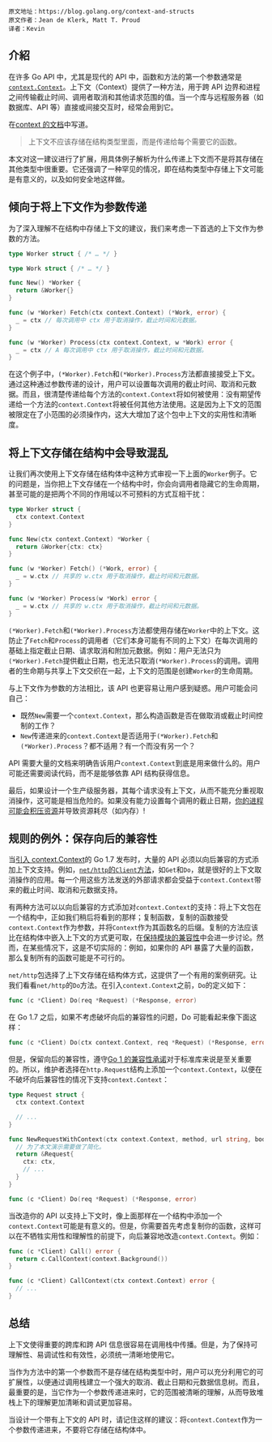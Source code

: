 ```plain
原文地址：https://blog.golang.org/context-and-structs
原文作者：Jean de Klerk, Matt T. Proud
译者：Kevin
```


## 介紹

在许多 Go API 中，尤其是现代的 API 中，函数和方法的第一个参数通常是[`context.Context`](https://golang.org/pkg/context/)。上下文（Context）提供了一种方法，用于跨 API 边界和进程之间传输截止时间、调用者取消和其他请求范围的值。当一个库与远程服务器（如数据库、API 等）直接或间接交互时，经常会用到它。

在[context 的文档](https://golang.org/pkg/context/)中写道。

  >上下文不应该存储在结构类型里面，而是传递给每个需要它的函数。

本文对这一建议进行了扩展，用具体例子解析为什么传递上下文而不是将其存储在其他类型中很重要。它还强调了一种罕见的情况，即在结构类型中存储上下文可能是有意义的，以及如何安全地这样做。

## 倾向于将上下文作为参数传递

为了深入理解不在结构中存储上下文的建议，我们来考虑一下首选的上下文作为参数的方法。

```go
type Worker struct { /* … */ }

type Work struct { /* … */ }

func New() *Worker {
  return &Worker{}
}

func (w *Worker) Fetch(ctx context.Context) (*Work, error) {
  _ = ctx // 每次调用中 ctx 用于取消操作，截止时间和元数据。
}

func (w *Worker) Process(ctx context.Context, w *Work) error {
  _ = ctx // A 每次调用中 ctx 用于取消操作，截止时间和元数据。
}
```

在这个例子中，`(*Worker).Fetch`和`(*Worker).Process`方法都直接接受上下文。通过这种通过参数传递的设计，用户可以设置每次调用的截止时间、取消和元数据。而且，很清楚传递给每个方法的`context.Context`将如何被使用：没有期望传递给一个方法的`context.Context`将被任何其他方法使用。这是因为上下文的范围被限定在了小范围的必须操作内，这大大增加了这个包中上下文的实用性和清晰度。

## 将上下文存储在结构中会导致混乱

让我们再次使用上下文存储在结构体中这种方式审视一下上面的`Worker`例子。它的问题是，当你把上下文存储在一个结构中时，你会向调用者隐藏它的生命周期，甚至可能的是把两个不同的作用域以不可预料的方式互相干扰：

```go
type Worker struct {
  ctx context.Context
}

func New(ctx context.Context) *Worker {
  return &Worker{ctx: ctx}
}

func (w *Worker) Fetch() (*Work, error) {
  _ = w.ctx // 共享的 w.ctx 用于取消操作，截止时间和元数据。
}

func (w *Worker) Process(w *Work) error {
  _ = w.ctx // 共享的 w.ctx 用于取消操作，截止时间和元数据。
}
```

`(*Worker).Fetch`和`(*Worker).Process`方法都使用存储在`Worker`中的上下文。这防止了`Fetch`和`Process`的调用者（它们本身可能有不同的上下文）在每次调用的基础上指定截止日期、请求取消和附加元数据。例如：用户无法只为`(*Worker).Fetch`提供截止日期，也无法只取消`(*Worker).Process`的调用。调用者的生命期与共享上下文交织在一起，上下文的范围是创建`Worker`的生命周期。

与上下文作为参数的方法相比，该 API 也更容易让用户感到疑惑。用户可能会问自己：

* 既然`New`需要一个`context.Context`，那么构造函数是否在做取消或截止时间控制的工作？
* `New`传递进来的`context.Context`是否适用于`(*Worker).Fetch`和`(*Worker).Process`？都不适用？有一个而没有另一个？

API 需要大量的文档来明确告诉用户`context.Context`到底是用来做什么的。用户可能还需要阅读代码，而不是能够依靠 API 结构获得信息。

最后，如果设计一个生产级服务器，其每个请求没有上下文，从而不能充分重视取消操作，这可能是相当危险的。如果没有能力设置每个调用的截止日期，[你的进程可能会积压资源](https://sre.google/sre-book/handling-overload/)并导致资源耗尽（如内存）!

## 规则的例外：保存向后的兼容性

当[引入 context.Context](https://golang.org/doc/go1.7)的 Go 1.7 发布时，大量的 API 必须以向后兼容的方式添加上下文支持。例如，[`net/http`的`Client`方法](https://golang.org/pkg/net/http/)，如`Get`和`Do`，就是很好的上下文取消操作的应用。每一个用这些方法发送的外部请求都会受益于`context.Context`带来的截止时间、取消和元数据支持。

有两种方法可以以向后兼容的方式添加对`context.Context`的支持：将上下文包在一个结构中，正如我们稍后将看到的那样；复制函数，复制的函数接受`context.Context`作为参数，并将`Context`作为其函数名的后缀。复制的方法应该比在结构体中嵌入上下文的方式更可取，在[保持模块的兼容性](https://blog.golang.org/module-compatibility)中会进一步讨论。然而，在某些情况下，这是不切实际的：例如，如果你的 API 暴露了大量的函数，那么复制所有的函数可能是不可行的。

`net/http`包选择了上下文存储在结构体方式，这提供了一个有用的案例研究。让我们看看`net/http`的`Do`方法。在引入`context.Context`之前，`Do`的定义如下：

```go
func (c *Client) Do(req *Request) (*Response, error)
```

在 Go 1.7 之后，如果不考虑破坏向后的兼容性的问题，Do 可能看起来像下面这样：

```go
func (c *Client) Do(ctx context.Context, req *Request) (*Response, error)
```

但是，保留向后的兼容性，遵守[Go 1 的兼容性承诺](https://golang.org/doc/go1compat)对于标准库来说是至关重要的。所以，维护者选择在`http.Request`结构上添加一个`context.Context`，以便在不破坏向后兼容性的情况下支持`context.Context`：

```go
type Request struct {
  ctx context.Context

  // ...
}

func NewRequestWithContext(ctx context.Context, method, url string, body io.Reader) (*Request, error) {
  // 为了本文演示需要做了简化。
  return &Request{
    ctx: ctx,
    // ...
  }
}

func (c *Client) Do(req *Request) (*Response, error)

```

当改造你的 API 以支持上下文时，像上面那样在一个结构中添加一个`context.Context`可能是有意义的。但是，你需要首先考虑复制你的函数，这样可以在不牺牲实用性和理解性的前提下，向后兼容地改造`context.Context`。例如：

```go
func (c *Client) Call() error {
  return c.CallContext(context.Background())
}

func (c *Client) CallContext(ctx context.Context) error {
  // ...
}
```

## 总结

上下文使得重要的跨库和跨 API 信息很容易在调用栈中传播。但是，为了保持可理解性、易调试性和有效性，必须统一清晰地使用它。

当作为方法中的第一个参数而不是存储在结构类型中时，用户可以充分利用它的可扩展性，以便通过调用栈建立一个强大的取消、截止日期和元数据信息树。而且，最重要的是，当它作为一个参数传递进来时，它的范围被清晰的理解，从而导致堆栈上下的理解更加清晰和调试更加容易。

当设计一个带有上下文的 API 时，请记住这样的建议：将`context.Context`作为一个参数传递进来，不要将它存储在结构体中。
